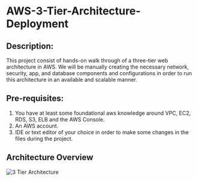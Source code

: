 # AWS-3-Tier-Architecture-Deployment
## Description:
This project consist of hands-on walk through of a three-tier web architecture in AWS. We will be manually creating the necessary network, security, app, and database components and configurations in order to run this architecture in an available and scalable manner.
## Pre-requisites:
1. You have at least some foundational aws knowledge around VPC, EC2, RDS, S3, ELB and the AWS Console.
2. An AWS account.
3. IDE or text editor of your choice in order to make some changes in the files during the project.
## Architecture Overview
![3 Tier Architecture](https://github.com/user-attachments/assets/cb3ed207-59fd-435a-abee-3d0145bfde96)
